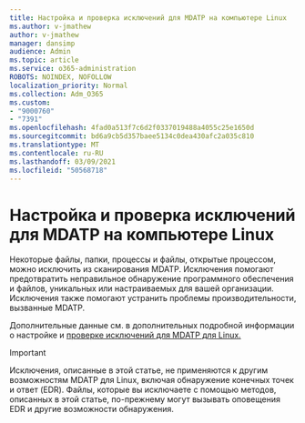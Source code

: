 ```yaml
---
title: Настройка и проверка исключений для MDATP на компьютере Linux
ms.author: v-jmathew
author: v-jmathew
manager: dansimp
audience: Admin
ms.topic: article
ms.service: o365-administration
ROBOTS: NOINDEX, NOFOLLOW
localization_priority: Normal
ms.collection: Adm_O365
ms.custom:
- "9000760"
- "7391"
ms.openlocfilehash: 4fad0a513f7c6d2f0337019488a4055c25e1650d
ms.sourcegitcommit: bd6a9cb5d357baee5134c0dea430afc2a035c810
ms.translationtype: MT
ms.contentlocale: ru-RU
ms.lasthandoff: 03/09/2021
ms.locfileid: "50568718"
---
```

# <a name="configure-and-validate-exclusions-for-mdatp-on-a-linux-machine"></a>Настройка и проверка исключений для MDATP на компьютере Linux

Некоторые файлы, папки, процессы и файлы, открытые процессом, можно исключить из сканирования MDATP. Исключения помогают предотвратить неправильное обнаружение программного обеспечения и файлов, уникальных или настраиваемых для вашей организации. Исключения также помогают устранить проблемы производительности, вызванные MDATP.

Дополнительные данные см. в дополнительных подробной информации о настройке и [проверке исключений для MDATP для Linux.](https://go.microsoft.com/fwlink/?linkid=2144517)

> [!IMPORTANT]
> Исключения, описанные в этой статье, не применяются к другим возможностям MDATP для Linux, включая обнаружение конечных точек и ответ (EDR). Файлы, которые вы исключаете с помощью методов, описанных в этой статье, по-прежнему могут вызывать оповещения EDR и другие возможности обнаружения.
